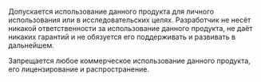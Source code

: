 Допускается использование данного продукта для личного использования или в исследовательских целях. Разработчик не несёт никакой ответственности за использование данного продукта, не даёт никаких гарантий и не обязуется его поддерживать и развивать в дальнейшем. 

Запрещается любое коммерческое использование данного продукта, его лицензирование и распространение. 

